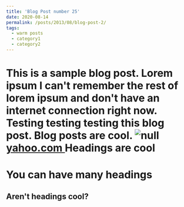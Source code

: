 ```yaml
---
title: 'Blog Post number 25'
date: 2020-08-14
permalink: /posts/2013/08/blog-post-2/
tags:
  - warm posts
  - category1
  - category2
---
```


This is a sample blog post. Lorem ipsum I can't remember the rest of lorem ipsum and don't have an internet connection right now. Testing testing testing this blog post. Blog posts are cool.
![null](<https://livforcake.com/wp-content/uploads/2017/07/black-forest-cake-thumb-500x375.jpg>)
[yahoo.com ](<yahoo.com>)
Headings are cool
======

You can have many headings
======

Aren't headings cool?
------

